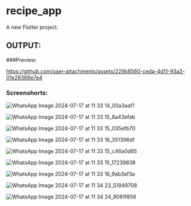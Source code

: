 # recipe_app

A new Flutter project.



## OUTPUT:

###Preview:


https://github.com/user-attachments/assets/229b8560-ceda-4d11-93a3-01e28368e7e4


### Screenshorts:

![WhatsApp Image 2024-07-17 at 11 33 14_00a3aaf1](https://github.com/user-attachments/assets/bbac3f45-0fc5-4b3e-ac88-944807518420)

![WhatsApp Image 2024-07-17 at 11 33 15_8a43efab](https://github.com/user-attachments/assets/d8ed494e-c67f-4494-a9d5-33b64d70aaa3)

![WhatsApp Image 2024-07-17 at 11 33 15_035efb70](https://github.com/user-attachments/assets/bde473bc-3ddc-46f5-9491-2caf970b67d6)

![WhatsApp Image 2024-07-17 at 11 33 16_351396df](https://github.com/user-attachments/assets/7bfbff04-2585-449d-8a89-756e06189bb0)

![WhatsApp Image 2024-07-17 at 11 33 15_c46a0d65](https://github.com/user-attachments/assets/73a42120-573c-4c32-9237-dff895c2e9ab)

![WhatsApp Image 2024-07-17 at 11 33 15_17239838](https://github.com/user-attachments/assets/b14f465f-15ae-4fe0-b69f-e959979236c1)

![WhatsApp Image 2024-07-17 at 11 33 16_9ab3af3a](https://github.com/user-attachments/assets/f2e4cbb6-d05e-46ac-9a1b-d47bd6a4e4fb)

![WhatsApp Image 2024-07-17 at 11 34 23_51949708](https://github.com/user-attachments/assets/bd397208-2c09-4d1c-a876-c5975c180283)

![WhatsApp Image 2024-07-17 at 11 34 24_9081f856](https://github.com/user-attachments/assets/8a0368f7-4f82-48a7-a657-bb04f4146e83)
